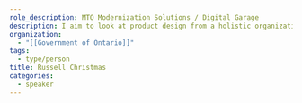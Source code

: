 ```yaml
---
role_description: MTO Modernization Solutions / Digital Garage
description: I aim to look at product design from a holistic organizational perspective, considering business and technical goals and where they align with user-centered design. In my leisure time you'll find me reading, writing, and being way too online.
organization:
  - "[[Government of Ontario]]"
tags:
  - type/person
title: Russell Christmas
categories:
  - speaker
---
```


